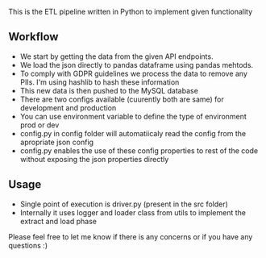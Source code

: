 This is the ETL pipeline written in Python to implement given functionality 

## Workflow
  - We start by getting the data from the given API endpoints.
  - We load the json directly to pandas dataframe using pandas mehtods.
  - To comply with GDPR guidelines we process the data to remove any PIIs. I'm using hashlib to hash these information
  - This new data is then pushed to the MySQL database
  - There are two configs available (cuurently both are same) for development and production
  - You can use environment variable to define the type of environment prod or dev
  - config.py in config folder will automatiicaly read the config from the apropriate json config
  - config.py enables the use of these config properties to rest of the code without exposing the json properties directly

## Usage
  
  - Single point of execution is driver.py (present in the src folder)
  - Internally it uses logger and loader class from utils to implement the extract and load phase


Please feel free to let me know if there is any concerns or if you have any questions :)








